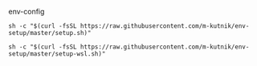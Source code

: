 env-config

`sh -c "$(curl -fsSL https://raw.githubusercontent.com/m-kutnik/env-setup/master/setup.sh)"`

`sh -c "$(curl -fsSL https://raw.githubusercontent.com/m-kutnik/env-setup/master/setup-wsl.sh)"`
